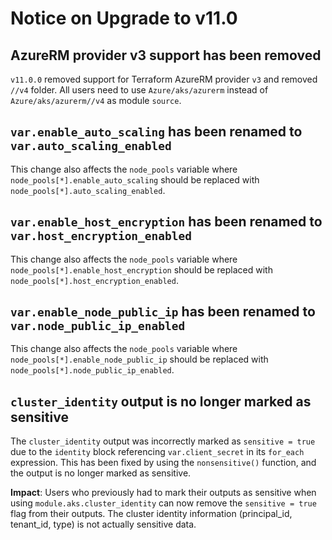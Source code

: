 # Notice on Upgrade to v11.0

## AzureRM provider v3 support has been removed

`v11.0.0` removed support for Terraform AzureRM provider `v3` and removed `//v4` folder. All users need to use `Azure/aks/azurerm` instead of `Azure/aks/azurerm//v4` as module `source`.

## `var.enable_auto_scaling` has been renamed to `var.auto_scaling_enabled`

This change also affects the `node_pools` variable where `node_pools[*].enable_auto_scaling` should be replaced with `node_pools[*].auto_scaling_enabled`.

## `var.enable_host_encryption` has been renamed to `var.host_encryption_enabled`

This change also affects the `node_pools` variable where `node_pools[*].enable_host_encryption` should be replaced with `node_pools[*].host_encryption_enabled`.

## `var.enable_node_public_ip` has been renamed to `var.node_public_ip_enabled`

This change also affects the `node_pools` variable where `node_pools[*].enable_node_public_ip` should be replaced with `node_pools[*].node_public_ip_enabled`.

## `cluster_identity` output is no longer marked as sensitive

The `cluster_identity` output was incorrectly marked as `sensitive = true` due to the `identity` block referencing `var.client_secret` in its `for_each` expression. This has been fixed by using the `nonsensitive()` function, and the output is no longer marked as sensitive.

**Impact**: Users who previously had to mark their outputs as sensitive when using `module.aks.cluster_identity` can now remove the `sensitive = true` flag from their outputs. The cluster identity information (principal_id, tenant_id, type) is not actually sensitive data.
